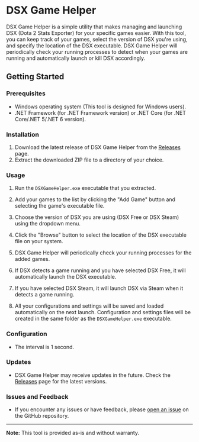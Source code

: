 # DSX Game Helper

DSX Game Helper is a simple utility that makes managing and launching DSX (Dota 2 Stats Exporter) for your specific games easier. With this tool, you can keep track of your games, select the version of DSX you're using, and specify the location of the DSX executable. DSX Game Helper will periodically check your running processes to detect when your games are running and automatically launch or kill DSX accordingly.

## Getting Started

### Prerequisites

- Windows operating system (This tool is designed for Windows users).
- .NET Framework (for .NET Framework version) or .NET Core (for .NET Core/.NET 5/.NET 6 version).

### Installation

1. Download the latest release of DSX Game Helper from the [Releases](https://github.com/raritytiks/dsx-game-helper/releases) page.
2. Extract the downloaded ZIP file to a directory of your choice.

### Usage

1. Run the `DSXGameHelper.exe` executable that you extracted.

2. Add your games to the list by clicking the "Add Game" button and selecting the game's executable file.

3. Choose the version of DSX you are using (DSX Free or DSX Steam) using the dropdown menu.

4. Click the "Browse" button to select the location of the DSX executable file on your system.

5. DSX Game Helper will periodically check your running processes for the added games.

6. If DSX detects a game running and you have selected DSX Free, it will automatically launch the DSX executable.

7. If you have selected DSX Steam, it will launch DSX via Steam when it detects a game running.

8. All your configurations and settings will be saved and loaded automatically on the next launch. Configuration and settings files will be created in the same folder as the `DSXGameHelper.exe` executable.

### Configuration

- The interval is 1 second.

### Updates

- DSX Game Helper may receive updates in the future. Check the [Releases](https://github.com/your-username/dsx-game-helper/releases) page for the latest versions.

### Issues and Feedback

- If you encounter any issues or have feedback, please [open an issue](https://github.com/your-username/dsx-game-helper/issues) on the GitHub repository.

---

**Note:** This tool is provided as-is and without warranty.
